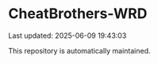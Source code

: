 # CheatBrothers-WRD

Last updated: 2025-06-09 19:43:03

This repository is automatically maintained.
